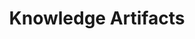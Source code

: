---
layout: chapter
title: Knowledge Artifacts
description: ""
status: stub
pct_complete: "0%"
last_modified: "2016-11-02"
is_section: false
---
